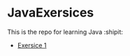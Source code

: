 # JavaExersices
This is the repo for learning Java :shipit:
+ [Exersice 1](./jayanthi/src/main/java/com/yash/exercise/BlockScope.java)
